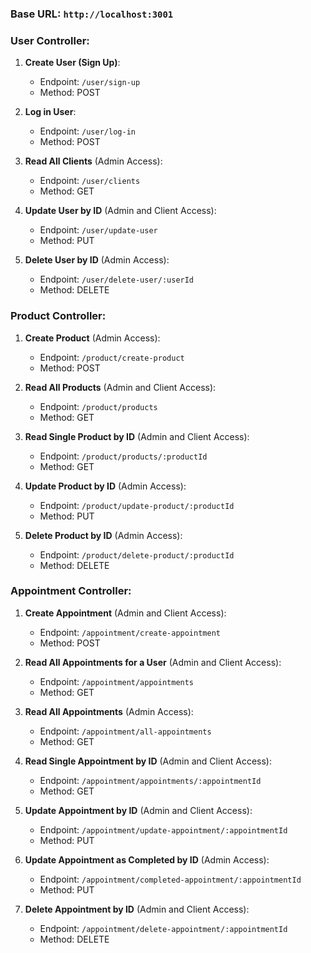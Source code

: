 ### Base URL: `http://localhost:3001`

### User Controller:
1. **Create User (Sign Up)**:
   - Endpoint: `/user/sign-up`
   - Method: POST

2. **Log in User**:
   - Endpoint: `/user/log-in`
   - Method: POST

3. **Read All Clients** (Admin Access):
   - Endpoint: `/user/clients`
   - Method: GET

4. **Update User by ID** (Admin and Client Access):
   - Endpoint: `/user/update-user`
   - Method: PUT

5. **Delete User by ID** (Admin Access):
   - Endpoint: `/user/delete-user/:userId`
   - Method: DELETE

### Product Controller:
1. **Create Product** (Admin Access):
   - Endpoint: `/product/create-product`
   - Method: POST

2. **Read All Products** (Admin and Client Access):
   - Endpoint: `/product/products`
   - Method: GET

3. **Read Single Product by ID** (Admin and Client Access):
   - Endpoint: `/product/products/:productId`
   - Method: GET

4. **Update Product by ID** (Admin Access):
   - Endpoint: `/product/update-product/:productId`
   - Method: PUT

5. **Delete Product by ID** (Admin Access):
   - Endpoint: `/product/delete-product/:productId`
   - Method: DELETE

### Appointment Controller:
1. **Create Appointment** (Admin and Client Access):
   - Endpoint: `/appointment/create-appointment`
   - Method: POST

2. **Read All Appointments for a User** (Admin and Client Access):
   - Endpoint: `/appointment/appointments`
   - Method: GET

3. **Read All Appointments** (Admin Access):
   - Endpoint: `/appointment/all-appointments`
   - Method: GET

4. **Read Single Appointment by ID** (Admin and Client Access):
   - Endpoint: `/appointment/appointments/:appointmentId`
   - Method: GET

5. **Update Appointment by ID** (Admin and Client Access):
   - Endpoint: `/appointment/update-appointment/:appointmentId`
   - Method: PUT

6. **Update Appointment as Completed by ID** (Admin Access):
   - Endpoint: `/appointment/completed-appointment/:appointmentId`
   - Method: PUT

7. **Delete Appointment by ID** (Admin and Client Access):
   - Endpoint: `/appointment/delete-appointment/:appointmentId`
   - Method: DELETE